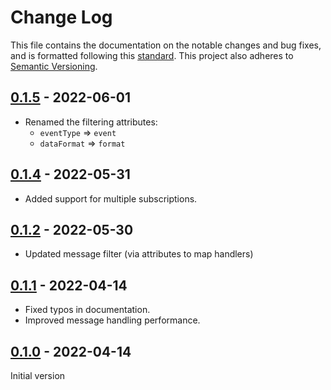 # Change Log

This file contains the documentation on the notable changes and bug fixes, and
is formatted following this [standard](https://keepachangelog.com/en/1.0.0/).
This project also adheres to [Semantic Versioning](https://semver.org/).

## [0.1.5] - 2022-06-01

- Renamed the filtering attributes:
  - `eventType` => `event`
  - `dataFormat` => `format`

## [0.1.4] - 2022-05-31

- Added support for multiple subscriptions.

## [0.1.2] - 2022-05-30

- Updated message filter (via attributes to map handlers)

## [0.1.1] - 2022-04-14

- Fixed typos in documentation.
- Improved message handling performance.

## [0.1.0] - 2022-04-14

Initial version

[0.1.5]: https://github.com/softrizon/nestjs-pubsub/compare/v0.1.4...v0.1.5
[0.1.4]: https://github.com/softrizon/nestjs-pubsub/compare/v0.1.2...v0.1.4
[0.1.2]: https://github.com/softrizon/nestjs-pubsub/compare/v0.1.1...v0.1.2
[0.1.1]: https://github.com/softrizon/nestjs-pubsub/compare/v0.1.0...v0.1.1
[0.1.0]: https://github.com/softrizon/nestjs-pubsub/releases/tag/v0.1.0
